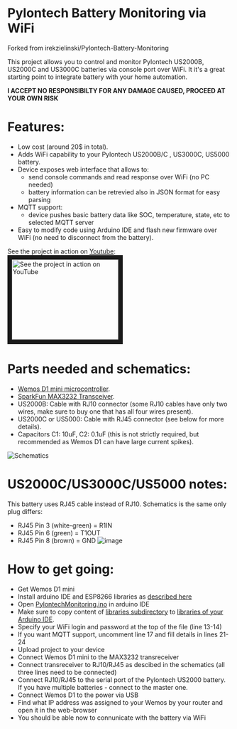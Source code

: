 # Pylontech Battery Monitoring via WiFi
Forked from irekzielinski/Pylontech-Battery-Monitoring

This project allows you to control and monitor Pylontech US2000B, US2000C and US3000C batteries via console port over WiFi.
It it's a great starting point to integrate battery with your home automation.

**I ACCEPT NO RESPONSIBILTY FOR ANY DAMAGE CAUSED, PROCEED AT YOUR OWN RISK**

# Features:
  * Low cost (around 20$ in total).
  * Adds WiFi capability to your Pylontech US2000B/C , US3000C, US5000 battery.
  * Device exposes web interface that allows to:
    * send console commands and read response over WiFi (no PC needed)
    * battery information can be retrevied also in JSON format for easy parsing
  * MQTT support:
    * device pushes basic battery data like SOC, temperature, state, etc to selected MQTT server
  * Easy to modify code using Arduino IDE and flash new firmware over WiFi (no need to disconnect from the battery).

See the project in action on [Youtube](https://youtu.be/7VyQjKU3MsU):</br>
<a href="http://www.youtube.com/watch?feature=player_embedded&v=7VyQjKU3MsU" target="_blank"><img src="http://img.youtube.com/vi/7VyQjKU3MsU/0.jpg" alt="See the project in action on YouTube" width="240" height="180" border="10" /></a>


# Parts needed and schematics:
  * [Wemos D1 mini microcontroller](https://www.amazon.co.uk/Makerfire-NodeMcu-Development-ESP8266-Compatible/dp/B071S8MWTY/).
  * [SparkFun MAX3232 Transceiver](https://www.sparkfun.com/products/11189).
  * US2000B: Cable with RJ10 connector (some RJ10 cables have only two wires, make sure to buy one that has all four wires present).
  * US2000C or US5000: Cable with RJ45 connector (see below for more details).
  * Capacitors C1: 10uF, C2: 0.1uF (this is not strictly required, but recommended as Wemos D1 can have large current spikes).

![Schematics](Schemetics.png)

# US2000C/US3000C/US5000 notes:
This battery uses RJ45 cable instead of RJ10. Schematics is the same only plug differs:
  * RJ45 Pin 3 (white-green) = R1IN
  * RJ45 Pin 6 (green)       = T1OUT
  * RJ45 Pin 8 (brown)       = GND
![image](https://user-images.githubusercontent.com/19826327/146428324-29e3f9bf-6cc3-415c-9d60-fa5ee3d65613.png)


# How to get going:
  * Get Wemos D1 mini
  * Install arduino IDE and ESP8266 libraries as [described here](https://averagemaker.com/2018/03/wemos-d1-mini-setup.html)
  * Open [PylontechMonitoring.ino](PylontechMonitoring.ino) in arduino IDE
  * Make sure to copy content of [libraries subdirectory](libraries) to [libraries of your Arduino IDE](https://forum.arduino.cc/index.php?topic=88380.0).
  * Specify your WiFi login and password at the top of the file (line 13-14)
  * If you want MQTT support, uncomment line 17 and fill details in lines 21-24
  * Upload project to your device
  * Connect Wemos D1 mini to the MAX3232 transreceiver
  * Connect transreceiver to RJ10/RJ45 as descibed in the schematics (all three lines need to be connected)
  * Connect RJ10/RJ45 to the serial port of the Pylontech US2000 battery. If you have multiple batteries - connect to the master one.
  * Connect Wemos D1 to the power via USB
  * Find what IP address was assigned to your Wemos by your router and open it in the web-browser
  * You should be able now to connunicate with the battery via WiFi
